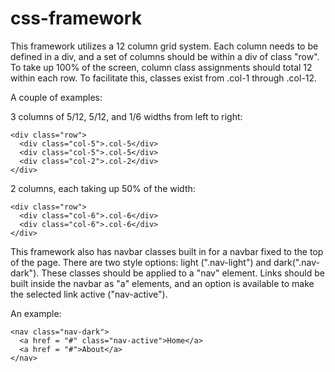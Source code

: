 # css-framework

This framework utilizes a 12 column grid system. Each column needs to be defined in a div, and a set of columns should be within a div of class "row". To take up 100% of the screen, column class assignments should total 12 within each row. To facilitate this, classes exist from .col-1 through .col-12.

A couple of examples:

3 columns of 5/12, 5/12, and 1/6 widths from left to right:

    <div class="row">
      <div class="col-5">.col-5</div>
      <div class="col-5">.col-5</div>
      <div class="col-2">.col-2</div>
    </div>

2 columns, each taking up 50% of the width:

    <div class="row">
      <div class="col-6">.col-6</div>
      <div class="col-6">.col-6</div>
    </div>
    

This framework also has navbar classes built in for a navbar fixed to the top of the page. There are two style options: light (".nav-light") and dark(".nav-dark"). These classes should be applied to a "nav" element. Links should be built inside the navbar as "a" elements, and an option is available to make the selected link active ("nav-active").

An example: 

    <nav class="nav-dark">
      <a href = "#" class="nav-active">Home</a>
      <a href = "#">About</a>
    </nav>
